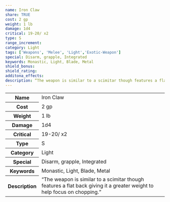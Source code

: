 ```yaml
---
name: Iron Claw
share: TRUE
cost: 2 gp
weight: 1 lb
damage: 1d4
critical: 19-20/ x2
type: S
range_increment: 
category: Light
tags: ['Weapons', 'Melee', 'Light','Exotic-Weapon']
special: Disarm, grapple, Integrated
keywords: Monastic, Light, Blade, Metal
shield_bonus: 
shield_rating: 
additona_effects: 
description: “The weapon is similar to a scimitar though features a flat back giving it a greater weight to help focus on chopping.”
---
```

<p><span style="overflow-x: auto;"><table><tbody><tr><th>Name</th><td>Iron Claw</td></tr><tr><th>Cost</th><td>2 gp</td></tr><tr><th>Weight</th><td>1 lb</td></tr><tr><th>Damage</th><td>1d4</td></tr><tr><th>Critical</th><td>19-20/ x2</td></tr><tr><th>Type</th><td>S</td></tr><tr><th>Category</th><td>Light</td></tr><tr><th>Special</th><td>Disarm, grapple, Integrated</td></tr><tr><th>Keywords</th><td>Monastic, Light, Blade, Metal</td></tr><tr><th>Description</th><td>“The weapon is similar to a scimitar though features a flat back giving it a greater weight to help focus on chopping.”</td></tr></tbody></table></span></p>